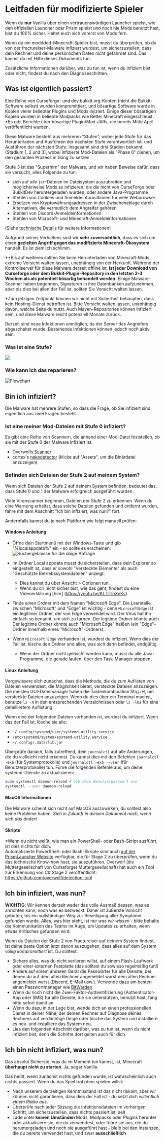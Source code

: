 # Leitfaden für modifizierte Spieler

Wenn du **nur** Vanilla über einen vertrauenswürdigen Launcher spielst, wie den offiziellen Launcher oder
Prism spielst und noch nie Mods benutzt hast, bist du 100% sicher. Haltet euch sich vorerst von Mods fern.

Wenn du ein moddded-Minecraft-Spieler bist, musst du überprüfen, ob du von der
fractureiser-Malware infiziert wurdest, um sicherzustellen, dass dein Rechner und deine persönlichen Daten nicht gefährdet sind. Das kannst du mit Hilfe dieses Dokuments tun.

Zusätzliche Informationen darüber, was zu tun ist, wenn du infiziert bist oder nicht, findest du nach den Diagnoseschritten.

## Was ist eigentlich passiert?

Eine Reihe von Curseforge- und dev.bukkit.org-Konten (nicht die Bukkit-Software selbst) wurden kompromittiert, und bösartige Software wurde in Kopien vieler beliebter Plugins und Mods injiziert. Einige dieser bösartigen Kopien wurden in beliebte Modpacks wie Better Minecraft eingeschleust. *Es gibt Berichte über bösartige Plugin/Mod-JARs, die bereits Mitte April veröffentlicht wurden.

Diese Malware besteht aus mehreren "Stufen", wobei jede Stufe für das Herunterladen und Ausführen der nächsten Stufe verantwortlich ist.
und Ausführen der nächsten Stufe. Insgesamt sind drei Stadien bekannt (Stadium 1, 2 und 3),
wobei infizierte Mod-Dateien als "Phase 0" dienen, um den gesamten Prozess in Gang zu setzen.

Stufe 3 ist das "Superhirn" der Malware, und wir haben Beweise dafür, dass sie versucht, alles Folgende zu tun:

* sich auf *alle* `jar`-Dateien im Dateisystem auszubreiten und möglicherweise Mods zu infizieren, die
  die nicht von CurseForge oder BukkitDev heruntergeladen wurden, oder andere Java-Programme
* Stehlen von Cookies und Anmeldeinformationen für viele Webbrowser
* Ersetzen von Kryptowährungsadressen in der Zwischenablage durch Alternativen, die vermutlich dem Angreifer gehören
* Stehlen von Discord-Anmeldeinformationen
* Stehlen von Microsoft- und Minecraft-Anmeldeinformationen

(Siehe [technische Details](tech.md) für weitere Informationen)

Aufgrund seines Verhaltens sind wir **sehr zuversichtlich**, dass es sich um einen **gezielten Angriff gegen das modifizierte Minecraft-Ökosystem** handelt. Es ist ziemlich schlimm.

**Bis auf weiteres sollten Sie beim Herunterladen von Minecraft-Mods extreme Vorsicht walten lassen, unabhängig von der Herkunft.
Während der Kontrollserver für diese Malware derzeit offline ist, **ist jeder
Download von Curseforge oder dem Bukkit-Plugin-Repository in den letzten 2-3 Wochen als
als potentiell bösartig behandelt werden**. Einige Malware-Scanner haben begonnen, Signaturen
in ihre Datenbanken aufzunehmen, aber bis dies bei allen der Fall ist, sollten Sie Vorsicht walten lassen.

*Zum jetzigen Zeitpunkt können wir nicht mit Sicherheit behaupten, dass kein Hosting-Dienst betroffen ist. Bitte
Vorsicht walten lassen, unabhängig davon, welche Seite du nutzt. Auch Maven-Repositories können infiziert sein,
und diese Malware reicht potenziell Monate zurück.

Derzeit sind neue Infektionen unmöglich, da der Server des Angreifers abgeschaltet wurde,
Bestehende Infektionen können jedoch noch aktiv sein.

### Was ist eine Stufe?

![](media/stages.png)

### Wie kann ich das reparieren?

![Flowchart](media/flowchart.png)

## Bin ich infiziert?

Die Malware hat mehrere Stufen, so dass die Frage, ob Sie infiziert sind, eigentlich aus zwei Fragen besteht.

### Ist eine meiner Mod-Dateien mit Stufe 0 infiziert?
Es gibt eine Reihe von Scannern, die anhand einer Mod-Datei feststellen, ob sie mit der Stufe 0 der Malware infiziert ist.

- Overwolfs [Scanner](https://github.com/overwolf/jar-infection-scanner/releases)
- cortex's [nekodetector](https://github.com/MCRcortex/nekodetector/releases) (klicke auf "Assets", um die Binärdatei anzuzeigen)

### Befinden sich Dateien der Stufe 2 auf meinem System?

Wenn sich Dateien der Stufe 2 auf deinem System befinden, bedeutet das, dass Stufe 0 und 1 der Malware erfolgreich ausgeführt wurden.

Viele Virenscanner beginnen, Dateien der Stufe 2 zu erkennen. Wenn du eine Warnung erhältst, dass solche
Dateien gefunden und entfernt wurden, fahre mit dem Abschnitt "Ich bin infiziert, was nun?" fort.

Andernfalls kannst du je nach Plattform wie folgt manuell prüfen:

#### Windows Anleitung

* Öffne dein Startmenü mit der Windows-Taste und gib "%localappdata%" ein - so sollte es erscheinen:
![Suchergebnisse für die obige Abfrage](media/localappdata.png)

* Im Ordner Local appdata musst du sicherstellen, dass dein Explorer so eingestellt ist, dass er sowohl "Versteckte Elemente" als auch "Geschützte Betriebssystemdateien" anzeigt. 
  * Dies kannst du über Ansicht > Optionen tun.
  * Wenn du dir nicht sicher bist, wie das geht, findest du eine Videoerklärung [hier] (https://youtu.be/KLTlTlnXeKs).


* Finde einen Ordner mit dem Namen "Microsoft Edge". Die Leerstelle zwischen "Microsoft" und "Edge" ist
  wichtig - denn `MicrosoftEdge` ist ein legitimer Ordner, der von Edge verwendet wird.  Der Virus
  hat ihn einfach so benannt, um sich zu tarnen.  Der legitime Ordner könnte auch
  Der legitime Ordner könnte auch "Microsoft Edge" heißen (ein "Edge"-Ordner innerhalb eines "Microsoft"-Ordners).
* Wenn `Microsoft Edge` vorhanden ist, wurdest du infiziert. Wenn dies der Fall ist, lösche den Ordner und alles, was sich darin befindet, endgültig.
  * Wenn der Ordner nicht gelöscht werden kann, musst du alle Java-Programme, die gerade laufen, über den Task-Manager stoppen.

#### Linux Anleitung

Vergewissere dich zunächst, dass die Methode, die du zum Auflisten von Dateien verwendest, die Möglichkeit bietet, versteckte Dateien anzuzeigen. Die meisten GUI-Dateimanager haben die Tastenkombination Strg+H, um versteckte Dateien anzuzeigen. Wenn du dies über ein Terminal machst, benutze `ls -A` in den entsprechenden Verzeichnissen oder `ls -lha` für eine detailliertere Auflistung.

Wenn eine der folgenden Dateien vorhanden ist, wurdest du infiziert. Wenn das der Fall ist, lösche sie alle:
* `~/.config/systemd/user/systemd-utility.service`
* `/etc/systemd/system/systemd-utility.service`
* `~/.config/.data/lib.jar`

Überprüfe danach, falls zutreffend, dein `journalctl` auf alle Änderungen, die du vielleicht nicht erkennst. Du kannst dies mit den Befehlen `journalctl -exb` (für Systemprotokolle) und `journalctl -exb --user` (für Benutzerprotokolle) tun. Führe die folgenden Befehle aus, um deine systemd-Dienste zu aktualisieren:
```sh
sudo systemctl daemon-reload # Gib dein Benutzerpasswort ein
systemctl --user daemon-reload 
```

#### MacOS Informationen

Die Malware scheint sich nicht auf MacOS auszuwirken, du solltest also keine Probleme haben. *Sieh in Zukunft in diesem Dokument nach, wenn sich das ändert*

#### Skripte

*Wenn du nicht weißt, wie man ein PowerShell- oder Bash-Skript ausführt, ist dies nichts für dich.  
Automatisierte PowerShell- oder Bash-Skripte sind auch [auf der PrismLauncher
Website](https://prismlauncher.org/news/cf-compromised-alert/#automated-script) verfügbar, die
für Stage 2 zu überprüfen, wenn du das technische Know-how hast, sie auszuführen. Overwolf (die Muttergesellschaft von Curseforge)
Muttergesellschaft) hat auch ein Tool zur Erkennung von C# Stage 2 veröffentlicht:
https://github.com/overwolf/detection-tool

## Ich bin infiziert, was nun?

**WICHTIG**: Wir kennen derzeit weder das volle Ausmaß dessen, was es anrichten kann, noch was es bezweckt. Daher ist äußerste Vorsicht geboten, bis ein vollständiger Weg zur Beseitigung aller Symptome gefunden wurde. Alles, was hier steht, ist nur *was wir wissen* - bitte behalte die Kommunikation des Teams im Auge, um Updates zu erhalten, wenn etwas Kritisches gefunden wird.

Wenn du Dateien der Stufe 2 von Fractureiser auf deinem System findest, ist deine beste Option jetzt
davon auszugehen, dass alles auf dem System *völlig kompromittiert* ist. Du solltest:

* Sichere alles, was du nicht verlieren willst, auf einem Flash-Laufwerk oder einer externen Festplatte (das solltest du sowieso regelmäßig tun!)
* Ändere auf einem anderen Gerät die Passwörter für alle Dienste, bei denen du auf dem alten Rechner angemeldet warst
  dem alten Rechner angemeldet warst (Discord, E-Mail usw.). Verwende dazu am besten einen Passwortmanager wie
  [BitWarden](https://bitwarden.com).
* Wenn du noch nicht die Zwei-Faktor-Authentifizierung (Authenticator-App oder SMS) für alle Dienste, die sie unterstützen, benutzt hast, fang bitte sofort damit an.
* Wenn du dazu in der Lage bist, wende dich an einen professionellen Dienst in deiner Nähe, der deinen Rechner auf
  Diagnose deines Rechners auf verdächtige Dinge oder lösche das System und installiere es neu.
  und installiere das System neu.
* Lies den folgenden Abschnitt darüber, was zu tun ist, wenn du nicht infiziert bist, denn die Schritte dort gelten auch für dich.

## Ich bin nicht infiziert, was nun?

Das absolut Sicherste, was du im Moment tun kannst, ist, Minecraft **überhaupt nicht zu starten**. Ja, sogar Vanilla. 

Das heißt, wenn zunächst nichts gefunden wurde, ist wahrscheinlich auch nichts passiert.
Wenn du das Spiel trotzdem spielen willst:

* Nach unserem derzeitigen Kenntnisstand ist das nicht riskant, aber wir können nicht garantieren, dass dies der Fall ist - du setzt dich *willentlich einem Risiko aus*.
* Überprüfe nach jeder Sitzung die Infektionsdateien im vorherigen Schritt, um sicherzustellen, dass nichts passiert ist, seit
* Lade unter **keinen Umständen** Mods, Modpacks oder Plugins herunter oder aktualisiere sie, die du verwendest, oder führe sie aus, die du heruntergeladen und noch nie ausgeführt hast - bleib bei den Instanzen, die du bereits verwendet hast, und zwar **ausschließlich**